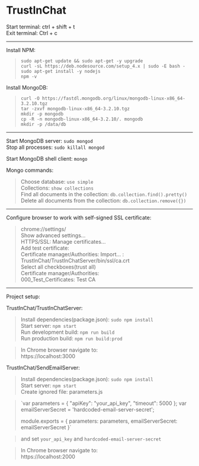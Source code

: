 # TrustInChat    
    
Start terminal: ctrl + shift + t    
Exit terminal: Ctrl + c  
    
----------------        
   
Install NPM:
> `sudo apt-get update && sudo apt-get -y upgrade`   
> `curl -sL https://deb.nodesource.com/setup_4.x | sudo -E bash -`     
> `sudo apt-get install -y nodejs`  
> `npm -v`    
     
Install MongoDB:      
     
> `curl -O https://fastdl.mongodb.org/linux/mongodb-linux-x86_64-3.2.10.tgz`      
> `tar -zxvf mongodb-linux-x86_64-3.2.10.tgz`      
> `mkdir -p mongodb`     
> `cp -R -n mongodb-linux-x86_64-3.2.10/. mongodb`      
> `mkdir -p /data/db`     
    
----------------     
    
Start MongoDB server: `sudo mongod`      
Stop all processes: `sudo killall mongod`      
     
Start MongoDB shell client: `mongo`     
     
Mongo commands:     
> Choose database: `use simple`    
> Collections: `show collections`      
> Find all documents in the collection: `db.collection.find().pretty()`     
> Delete all documents from the collection: `db.collection.remove({})`     
      
----------------     
    
Configure browser to work with self-signed SSL certificate:    
    
> chrome://settings/    
> Show advanced settings...   
> HTTPS/SSL: Manage certificates...   
> Add test certificate:      
> Certificate manager/Authorities: Import... :    
> TrustInChat/TrustInChatServer/bin/ssl/ca.crt  
> Select all checkboxes(trust all)     
> Certificate manager/Authorities:   
> 000_Test_Certificates: Test CA     
    
---------------- 

Project setup:     
     
TrustInChat/TrustInChatServer:     

> Install dependencies(package.json): `sudo npm install`     
> Start server: `npm start`     
> Run development build: `npm run build`    
> Run production build: `npm run build:prod`      
    
> In Chrome browser navigate to:        
> https://localhost:3000        
       


TrustInChat/SendEmailServer:      

> Install dependencies(package.json): `sudo npm install`     
> Start server: `npm start`    
> Create ignored file: parameters.js     
    
> `var parameters = { "apiKey": "your_api_key", "timeout": 5000 };
>  var emailServerSecret = 'hardcoded-email-server-secret';
>       
>  module.exports = {
>  	 parameters: parameters,
>  	 emailServerSecret: emailServerSecret
>  }`    
     
> and set `your_api_key` and `hardcoded-email-server-secret`     
   
> In Chrome browser navigate to:        
> https://localhost:2000        
      

    
   
    



     
    
    

